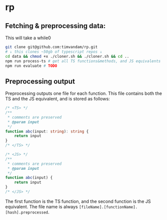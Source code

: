 # rp

## Fetching & preprocessing data:
This will take a while0
```bash
git clone git@github.com:timvandam/rp.git
# ↓ this clones ~50gb of typescript repos ↓ 
cd data && chmod +x ./cloner.sh && ./cloner.sh && cd ..
npm run process-ts # get all TS functions&methods, and JS equivalents
npm run evaluate # TODO
```

## Preprocessing output
Preprocessing outputs one file for each function.
This file contains both the TS and the JS equivalent, and is stored as follows:
```ts
/* <TS> */
/**
 * comments are preserved
 * @param input
 */
function abc(input: string): string {
	return input
}
/* </TS> */

/* <JS> */
/**
 * comments are preserved
 * @param input
 */
function abc(input) {
	return input
}
/* </JS> */
```
The first function is the TS function, and the second function is the JS equivalent.
The file name is always `[fileName].[functionName].[hash].preprocessed`.
